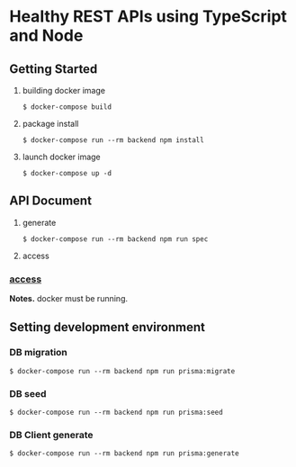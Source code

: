 # Healthy REST APIs using TypeScript and Node


## Getting Started
1. building docker image
    ```shell
    $ docker-compose build
    ```
1. package install
    ```shell
    $ docker-compose run --rm backend npm install
    ``` 
1. launch docker image
    ```shell
    $ docker-compose up -d
    ```

## API Document
1. generate
   ```shell
   $ docker-compose run --rm backend npm run spec
   ```
2. access
### [access](http://localhost:3000/docs)
**Notes.**
docker must be running.

## Setting development environment
### DB migration
```shell
$ docker-compose run --rm backend npm run prisma:migrate 
```
### DB seed
```shell
$ docker-compose run --rm backend npm run prisma:seed 
```
### DB Client generate
```shell
$ docker-compose run --rm backend npm run prisma:generate 
```

